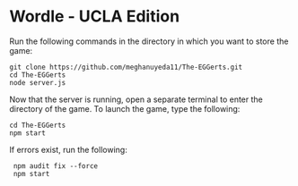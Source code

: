 # Wordle - UCLA Edition

Run the following commands in the directory in which you want to store the game:

```
git clone https://github.com/meghanuyeda11/The-EGGerts.git 
cd The-EGGerts
node server.js
```

Now that the server is running, open a separate terminal to enter the directory of the game. To launch the game, type the following:

```
cd The-EGGerts
npm start
```

If errors exist, run the following:

```
 npm audit fix --force
 npm start
```